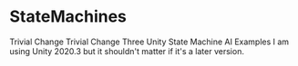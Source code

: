 # StateMachines
Trivial Change
Trivial Change Three
Unity State Machine AI Examples
I am using Unity 2020.3 but it shouldn't matter if it's a later version.
